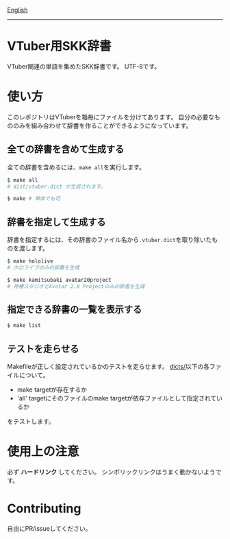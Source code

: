 [English](README.md)

---

# VTuber用SKK辞書

VTuber関連の単語を集めたSKK辞書です。
UTF-8です。


# 使い方

このレポジトリはVTuberを箱毎にファイルを分けてあります。
自分の必要なもののみを組み合わせて辞書を作ることができるようになっています。

## 全ての辞書を含めて生成する

全ての辞書を含めるには、`make all`を実行します。

```sh
$ make all
# dist/vtuber.dict が生成されます。

$ make # 単体でも可
```

## 辞書を指定して生成する

辞書を指定するには、その辞書のファイル名から`.vtuber.dict`を取り除いたものを渡します。

```sh
$ make hololive
# ホロライブのみの辞書を生成

$ make kamitsubaki avatar20project
# 神椿スタジオとAvatar 2.0 Projectのみの辞書を生成
```

## 指定できる辞書の一覧を表示する

```sh
$ make list
```

## テストを走らせる

Makefileが正しく設定されているかのテストを走らせます。
[dicts/](dicts/)以下の各ファイルについて。

- make targetが存在するか
- 'all' targetにそのファイルのmake targetが依存ファイルとして指定されているか

をテストします。

# 使用上の注意

必ず __ハードリンク__ してください。
シンボリックリンクはうまく動かないようです。

# Contributing

自由にPR/issueしてください。
